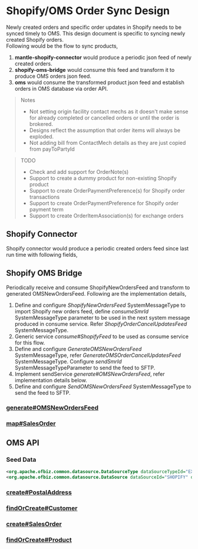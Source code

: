 # Shopify/OMS Order Sync Design

Newly created orders and specific order updates in Shopify needs to be synced timely to OMS. This design document is specific to syncing newly created Shopify orders.   
Following would be the flow to sync products,
1. **mantle-shopify-connector** would produce a periodic json feed of newly created orders.
2. **shopify-oms-bridge** would consume this feed and transform it to produce OMS orders json feed.
3. **oms** would consume the transformed product json feed and establish orders in OMS database via order API.

> Notes
> - Not setting origin facility contact mechs as it doesn't make sense for already completed or cancelled orders or until the order is brokered.
> - Designs reflect the assumption that order items will always be exploded.
> - Not adding bill from ContactMech details as they are just copied from payToPartyId

> TODO
> - Check and add support for OrderNote(s)
> - Support to create a dummy product for non-existing Shopify product
> - Support to create OrderPaymentPreference(s) for Shopify order transactions
> - Support to create OrderPaymentPreference for Shopify order payment term
> - Support to create OrderItemAssociation(s) for exchange orders

## Shopify Connector
Shopify connector would produce a periodic created orders feed since last run time with following fields,

## Shopify OMS Bridge

Periodically receive and consume ShopifyNewOrdersFeed and transform to generated OMSNewOrdersFeed.
Following are the implementation details,
1. Define and configure *ShopifyNewOrdersFeed* SystemMessageType to import Shopify new orders feed, define *consumeSmrId* SystemMessageType parameter to be used in the next system message produced in consume service. Refer *ShopifyOrderCancelUpdatesFeed* SystemMessageType.
2. Generic service *consume#ShopifyFeed* to be used as consume service for this flow.
3. Define and configure *GenerateOMSNewOrdersFeed* SystemMessageType, refer *GenerateOMSOrderCancelUpdatesFeed* SystemMessageType. Configure *sendSmrId* SystemMessageTypeParameter to send the feed to SFTP.
4. Implement sendService *generate#OMSNewOrdersFeed*, refer implementation details below.
5. Define and configure *SendOMSNewOrdersFeed* SystemMessageType to send the feed to SFTP.

### [generate#OMSNewOrdersFeed](generateOMSNewOrdersFeed.md)

### [map#SalesOrder](mapSalesOrder.md)

## OMS API

### Seed Data
```xml
<org.apache.ofbiz.common.datasource.DataSourceType dataSourceTypeId="EXTERNAL_SYSTEM" description="External System"/>
<org.apache.ofbiz.common.datasource.DataSource dataSourceId="SHOPIFY" dataSourceTypeId="EXTERNAL_SYSTEM"/>
```
### [create#PostalAddress](../oms/createPostalAddress.md)

### [findOrCreate#Customer](findOrCreateCustomer.md)

### [create#SalesOrder](createSalesOrder.md)

### [findOrCreate#Product](../oms/findOrCreateProduct.md)
